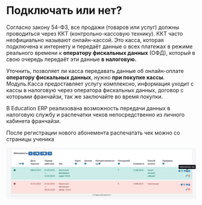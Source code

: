 # Подключать или нет?

Согласно закону 54-ФЗ, все продажи (товаров или услуг) должны проводиться через ККТ (контрольно-кассовую технику). ККТ часто неофициально называют онлайн-кассой. Это касса, которая подключена к интернету и передаёт данные о всех платежах в режиме реального времени к **оператору фискальных данных** (ОФД), который в свою очередь передаёт эти данные **в налоговую.**&#x20;

Уточнить, позволяет ли касса передавать данные об онлайн-оплате **оператору фискальных данных**, нужно **при покупке кассы**. Модуль.Касса предоставляет услугу комплексно, информация уходит с кассы в налоговую через оператора фискальных данных, договор с которыми франчайзи, так же заключайте во время покупки.&#x20;

В Education ERP реализована возможность передачи данных в налоговую службу и распечатки чеков непосредственно из личного кабинета франчайзи.&#x20;

После регистрации нового абонемента распечатать чек можно со страницы ученика

![](<../../.gitbook/assets/image (19).png>)
